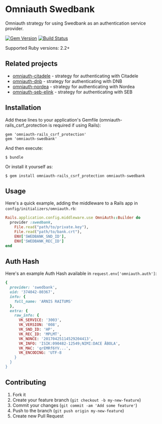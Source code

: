 # Omniauth Swedbank

Omniauth strategy for using Swedbank as an authentication service provider.

[![Gem Version](https://badge.fury.io/rb/omniauth-swedbank.png)](http://badge.fury.io/rb/omniauth-swedbank)
[![Build Status](https://travis-ci.org/mitigate-dev/omniauth-swedbank.svg?branch=master)](https://travis-ci.org/mitigate-dev/omniauth-swedbank)

Supported Ruby versions: 2.2+

## Related projects

- [omniauth-citadele](https://github.com/mitigate-dev/omniauth-citadele) - strategy for authenticating with Citadele
- [omniauth-dnb](https://github.com/mitigate-dev/omniauth-dnb) - strategy for authenticating with DNB
- [omniauth-nordea](https://github.com/mitigate-dev/omniauth-nordea) - strategy for authenticating with Nordea
- [omniauth-seb-elink](https://github.com/mitigate-dev/omniauth-seb-elink) - strategy for authenticating with SEB

## Installation

Add these lines to your application's Gemfile (omniauth-rails_csrf_protection is required if using Rails):

    gem 'omniauth-rails_csrf_protection'
    gem 'omniauth-swedbank'

And then execute:

    $ bundle

Or install it yourself as:

    $ gem install omniauth-rails_csrf_protection omniauth-swedbank

## Usage

Here's a quick example, adding the middleware to a Rails app
in `config/initializers/omniauth.rb`:

```ruby
Rails.application.config.middleware.use OmniAuth::Builder do
  provider :swedbank,
    File.read("path/to/private.key"),
    File.read("path/to/bank.crt"),
    ENV['SWEDBANK_SND_ID'],
    ENV['SWEDBANK_REC_ID']
end
```

## Auth Hash

Here's an example Auth Hash available in `request.env['omniauth.auth']`:

```ruby
{
  provider: 'swedbank',
  uid: '374042-80367',
  info: {
    full_name: 'ARNIS RAITUMS'
  },
  extra: {
    raw_info: {
      VK_SERVICE: '3003',
      VK_VERSION: '008',
      VK_SND_ID: 'HP',
      VK_REC_ID: 'MPLMT',
      VK_NONCE: '20170425114529204413',
      VK_INFO: 'ISIK:090482-12549;NIMI:DACE ĀBOLA',
      VK_MAC: 'qrEMRf6YV...',
      VK_ENCODING: 'UTF-8
    }
  }
}
```

## Contributing

1. Fork it
2. Create your feature branch (`git checkout -b my-new-feature`)
3. Commit your changes (`git commit -am 'Add some feature'`)
4. Push to the branch (`git push origin my-new-feature`)
5. Create new Pull Request
